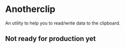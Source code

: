 # Anotherclip
An utility to help you to read/write data to the clipboard.

## Not ready for production yet
